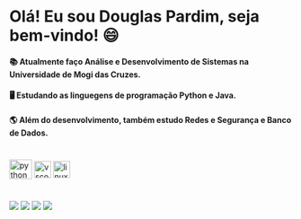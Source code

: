 # Olá! Eu sou Douglas Pardim, seja bem-vindo! 😄

#### 📚 Atualmente faço Análise e Desenvolvimento de Sistemas na Universidade de Mogi das Cruzes.
#### 🖥️ Estudando as linguegens de programação Python e Java.
#### 🌎 Além do desenvolvimento, também estudo Redes e Segurança e Banco de Dados.

#

<div>
<img align="center" alt="python" height="35" width="40" 
<img src="https://cdn.jsdelivr.net/gh/devicons/devicon/icons/python/python-original.svg" />
<img align="center" alt="vscode" height="30" width="30"
<img src="https://cdn.jsdelivr.net/gh/devicons/devicon/icons/vscode/vscode-original.svg" />
<img align="center" alt="linux" height="30" width="30"
<img src="https://cdn.jsdelivr.net/gh/devicons/devicon/icons/linux/linux-original.svg" /> 
  
</div>

#

<div>
<a href="https://www.linkedin.com/in/douglas77p/" target="_blank"><img src="https://img.shields.io/badge/LinkedIn-0077B5?style=for-the-badge&logo=linkedin&logoColor=white" target="_blank"></a>
<a href = "mailto:douglas_1313@hotmail.com"><img src="https://img.shields.io/badge/-Gmail-%23333?style=for-the-badge&logo=gmail&logoColor=white" target="_blank"></a>  
<a href="https://www.instagram.com/d0uglas.pf/" target="_blank"><img src="https://img.shields.io/badge/-Instagram-%23E4405F?style=for-the-badge&logo=instagram&logoColor=white" target="_blank"></a>  
<a href="https://steamcommunity.com/id/zannk7/" target="_blank"><img src="https://img.shields.io/badge/Steam-000000?style=for-the-badge&logo=steam&logoColor=white" target="_blank"></a>   
</div>  
